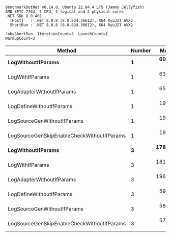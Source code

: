 ```

BenchmarkDotNet v0.14.0, Ubuntu 22.04.4 LTS (Jammy Jellyfish)
AMD EPYC 7763, 1 CPU, 4 logical and 2 physical cores
.NET SDK 8.0.401
  [Host]   : .NET 8.0.8 (8.0.824.36612), X64 RyuJIT AVX2
  ShortRun : .NET 8.0.8 (8.0.824.36612), X64 RyuJIT AVX2

Job=ShortRun  IterationCount=3  LaunchCount=1  
WarmupCount=3  

```
| Method                                     | Number | Mean      | Error     | StdDev   | Min       | Max       | Gen0   | Allocated |
|------------------------------------------- |------- |----------:|----------:|---------:|----------:|----------:|-------:|----------:|
| **LogWithoutIfParams**                         | **1**      |  **60.62 ns** |  **2.989 ns** | **0.164 ns** |  **60.49 ns** |  **60.81 ns** | **0.0010** |      **88 B** |
| LogWithIfParams                            | 1      |  63.08 ns |  5.687 ns | 0.312 ns |  62.84 ns |  63.43 ns | 0.0010 |      88 B |
| LogAdapterWithoutIfParams                  | 1      |  65.86 ns |  3.926 ns | 0.215 ns |  65.72 ns |  66.11 ns | 0.0010 |      88 B |
| LogDefineWithoutIfParams                   | 1      |  19.89 ns |  1.202 ns | 0.066 ns |  19.81 ns |  19.93 ns |      - |         - |
| LogSourceGenWithoutIfParams                | 1      |  19.72 ns |  0.622 ns | 0.034 ns |  19.70 ns |  19.76 ns |      - |         - |
| LogSourceGenSkipEnableCheckWithoutIfParams | 1      |  19.20 ns |  0.929 ns | 0.051 ns |  19.17 ns |  19.26 ns |      - |         - |
| **LogWithoutIfParams**                         | **3**      | **178.42 ns** |  **5.333 ns** | **0.292 ns** | **178.09 ns** | **178.65 ns** | **0.0031** |     **264 B** |
| LogWithIfParams                            | 3      | 181.94 ns | 32.565 ns | 1.785 ns | 179.90 ns | 183.23 ns | 0.0031 |     264 B |
| LogAdapterWithoutIfParams                  | 3      | 196.12 ns | 15.615 ns | 0.856 ns | 195.22 ns | 196.93 ns | 0.0031 |     264 B |
| LogDefineWithoutIfParams                   | 3      |  59.10 ns |  1.936 ns | 0.106 ns |  58.98 ns |  59.18 ns |      - |         - |
| LogSourceGenWithoutIfParams                | 3      |  58.22 ns |  0.060 ns | 0.003 ns |  58.22 ns |  58.23 ns |      - |         - |
| LogSourceGenSkipEnableCheckWithoutIfParams | 3      |  57.44 ns |  0.270 ns | 0.015 ns |  57.43 ns |  57.45 ns |      - |         - |
